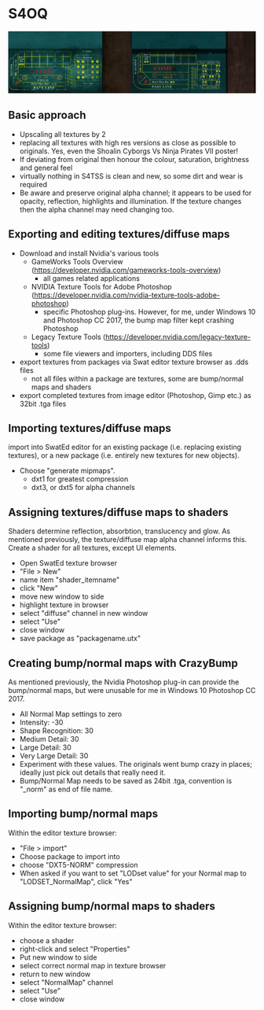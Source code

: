 # S4OQ

![Craps table, before and after](https://github.com/ukozdan/S4OQ/blob/master/Preview/barb_craptable_comparison.jpg)

## Basic approach

- Upscaling all textures by 2
- replacing all textures with high res versions as close as possible to originals. Yes, even the Shoalin Cyborgs Vs Ninja Pirates VII poster!
- If deviating from original then honour the colour, saturation, brightness and general feel
- virtually nothing in S4TSS is clean and new, so some dirt and wear is required
- Be aware and preserve original alpha channel; it appears to be used for opacity, reflection, highlights and illumination. If the texture changes then the alpha channel may need changing too. 

## Exporting and editing textures/diffuse maps

- Download and install Nvidia's various tools 
  - GameWorks Tools Overview (https://developer.nvidia.com/gameworks-tools-overview)
    - all games related applications
  - NVIDIA Texture Tools for Adobe Photoshop (https://developer.nvidia.com/nvidia-texture-tools-adobe-photoshop)
    - specific Photoshop plug-ins. However, for me, under Windows 10 and Photoshop CC 2017, the bump map filter kept crashing Photoshop
  - Legacy Texture Tools (https://developer.nvidia.com/legacy-texture-tools)
    - some file viewers and importers, including DDS files
- export textures from packages via Swat editor texture browser as .dds files
  - not all files within a package are textures, some are bump/normal maps and shaders
- export completed textures from image editor (Photoshop, Gimp etc.) as 32bit .tga files

## Importing textures/diffuse maps

import into SwatEd editor for an existing package (i.e. replacing existing textures), or a new package (i.e. entirely new textures for new objects). 

- Choose "generate mipmaps". 
  - dxt1 for greatest compression
  - dxt3, or dxt5 for alpha channels
	
## Assigning textures/diffuse maps to shaders

Shaders determine reflection, absorbtion, translucency and glow. As mentioned previously, the texture/diffuse map alpha channel informs this. Create a shader for all textures, except UI elements. 

- Open SwatEd texture browser
- "File > New" 
- name item "shader_itemname"
- click "New"
- move new window to side 
- highlight texture in browser
- select "diffuse" channel in new window 
- select "Use" 
- close window 
- save package as "packagename.utx"

## Creating bump/normal maps with CrazyBump

As mentioned previously, the Nvidia Photoshop plug-in can provide the bump/normal maps, but were unusable for me in Windows 10 Photoshop CC 2017. 

- All Normal Map settings to zero
- Intensity: -30
- Shape Recognition: 30
- Medium Detail: 30
- Large Detail: 30
- Very Large Detail: 30
- Experiment with these values. The originals went bump crazy in places; ideally just pick out details that really need it. 
- Bump/Normal Map needs to be saved as 24bit .tga, convention is "_norm" as end of file name. 

## Importing bump/normal maps

Within the editor texture browser: 

- "File > import"
- Choose package to import into
- choose "DXT5-NORM" compression 
- When asked if you want to set "LODset value" for your Normal map to "LODSET_NormalMap", click "Yes"
  
## Assigning bump/normal maps to shaders
  
Within the editor texture browser: 

- choose a shader
- right-click and select "Properties"
- Put new window to side 
- select correct normal map in texture browser
- return to new window
- select "NormalMap" channel 
- select "Use" 
- close window 